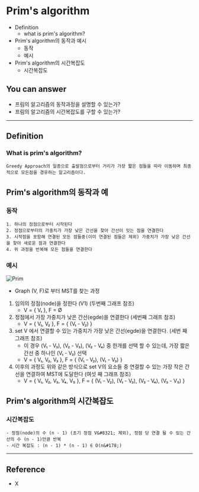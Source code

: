 # Prim's algorithm
- Definition
  - what is prim's algorithm?
- Prim's algorithm의 동작과 예시
  - 동작
  - 예시
- Prim's algorithm의 시간복잡도
  - 시간복잡도

## You can answer
- 프림의 알고리즘의 동작과정을 설명할 수 있는가?
- 프림의 알고리즘의 시간복잡도를 구할 수 있는가?
---


## Definition
### What is prim's algorithm?
```
Greedy Approach의 일종으로 출발점으로부터 거리가 가장 짧은 점들을 따라 이동하며 최종적으로 모든점을 경유하는 알고리즘이다.
```


## Prim's algorithm의 동작과 예
### 동작
```
1. 하나의 정점으로부터 시작된다
2. 정점으로부터의 가중치가 가장 낮은 간선을 찾아 간선이 잇는 점을 연결한다
3. 시작점을 포함해 연결된 모든 점들중(이미 연결된 점들은 제외) 가중치가 가장 낮은 간선을 찾아 새로운 점과 연결한다
4. 위 과정을 반복해 모든 점들을 연결한다
```
### 예시
![Prim](https://user-images.githubusercontent.com/70050038/116186329-5a60f480-a75e-11eb-9a6a-9f2cd7dbd657.PNG)
- Graph (V, F)로 부터 MST를 찾는 과정
1. 임의의 정점(node)을 정한다 (V1) (두번째 그래프 참조)
   - V = { V&#8321; }, F = Ø
2. 정점에서 가장 가중치가 낮은 간선(egde)을 연결한다 (세번째 그래프 참조)
   - V = { V&#8321;, V&#8322; }, F = { (V&#8321; - V&#8322;) }
3. set V 에서 연결할 수 있는 가중치가 가장 낮은 간선(egde)을 연결한다. (세번 째 그래프 참조)
   - 이 경우 (V₁ - V&#8323;), (V&#8322; - V&#8323;), (V&#8322; - V&#8324;) 중 한개를 선택 할 수 있는데, 가장 짧은 간선 중 하나인 (V₁ - V&#8323;) 선택
   - V = { V&#8321;, V&#8322;, V&#8323; }, F = { (V&#8321; - V&#8322;), (V&#8321; - V&#8323;) }
4. 이후의 과정도 위와 같은 방식으로 set V의 요소들 중 연결할 수 있는 가장 작은 간선을 연결하여 MST에 도달한다 (여섯 째 그래프 참조)
   - V = { V&#8321;, V&#8322;, V&#8323;, V&#8324;, V&#8325; }, F = { (V&#8321; - V&#8322;), (V&#8321; - V&#8323;), (V&#8323; - V&#8324;), (V&#8323; - V&#8325;) }


## Prim's algorithm의 시간복잡도
### 시간복잡도
```
- 정점(node)의 수 (n - 1) (초기 정점 V&#8321; 제외), 정점 당 연결 될 수 있는 간선의 수 (n - 1)만큼 반복
- 시간 복잡도 : (n - 1) * (n - 1) ∈ O(n&#178;)
```
---


## Reference
- X